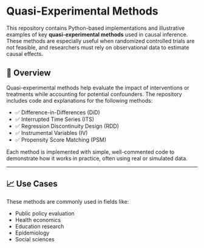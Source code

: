 # Quasi-Experimental Methods

This repository contains Python-based implementations and illustrative examples of key **quasi-experimental methods** used in causal inference. These methods are especially useful when randomized controlled trials are not feasible, and researchers must rely on observational data to estimate causal effects.

## 📘 Overview

Quasi-experimental methods help evaluate the impact of interventions or treatments while accounting for potential confounders. The repository includes code and explanations for the following methods:

- ✅ Difference-in-Differences (DiD)
- ✅ Interrupted Time Series (ITS)
- ✅ Regression Discontinuity Design (RDD)
- ✅ Instrumental Variables (IV)
- ✅ Propensity Score Matching (PSM)

Each method is implemented with simple, well-commented code to demonstrate how it works in practice, often using real or simulated data.

---
## 📈 Use Cases

These methods are commonly used in fields like:

- Public policy evaluation  
- Health economics  
- Education research  
- Epidemiology  
- Social sciences 

